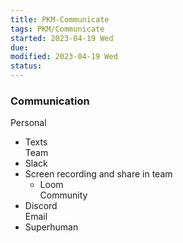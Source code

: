 ```yaml
---
title: PKM-Communicate
tags: PKM/Communicate  
started: 2023-04-19 Wed
due: 
modified: 2023-04-19 Wed
status: 
---
```

### Communication
Personal
- Texts  
Team
- Slack
- Screen recording and share in team
	- Loom  
Community
- Discord  
Email
- Superhuman